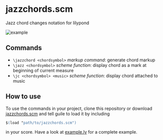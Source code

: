# jazzchords.scm

Jazz chord changes notation for lilypond

![example](https://user-images.githubusercontent.com/6299210/109810436-d0971e00-7c29-11eb-8046-43387f2b080d.png)

## Commands
- `\jazzchord <chordsymbol>` *markup command*: generate chord markup
- `\jazz <chordsymbol>` *scheme function*: display chord as a mark at beginning of current measure
- `\jc <chordsymbol> <music>` *scheme function*: display chord attached to music

## How to use

To use the commands in your project, clone this repository or download
[jazzchords.scm](https://raw.githubusercontent.com/motersen/jazzchords/master/jazzchords.scm)
and tell guile to load it by including
```lilypond
$(load "path/to/jazzchords.scm")
```
in your score. Have a look at [example.ly](https://github.com/motersen/jazzchords/blob/master/example/example.ly) for a complete example.
